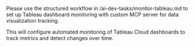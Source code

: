 Please use the structured workflow in /ai-dev-tasks/monitor-tableau.md to set up Tableau dashboard monitoring with custom MCP server for data visualization tracking.

This will configure automated monitoring of Tableau Cloud dashboards to track metrics and detect changes over time.
